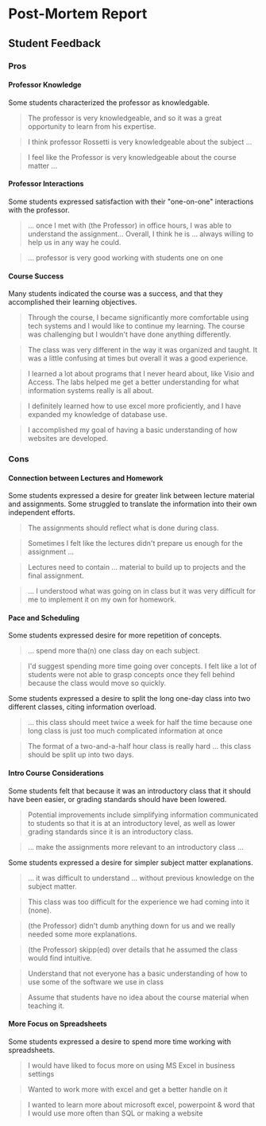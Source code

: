 # Post-Mortem Report

## Student Feedback

### Pros

#### Professor Knowledge

Some students characterized the professor as knowledgable.

> The professor is very knowledgeable, and so it was a great opportunity to learn from his expertise.

> I think professor Rossetti is very knowledgeable about the subject ...

> I feel like the Professor is very knowledgeable about the course matter ...


#### Professor Interactions

Some students expressed satisfaction with their "one-on-one" interactions with the professor.

> ... once I met with (the Professor) in office hours, I was able to understand the assignment... Overall, I think he is ... always willing to help us in any way he could.

> ... professor is very good working with students one on one

#### Course Success

Many students indicated the course was a success, and that they accomplished their learning objectives.

> Through the course, I became significantly more comfortable using tech systems and I would like to continue my learning. The course was challenging but I wouldn't have done anything differently.

> The class was very different in the way it was organized and taught. It was a little confusing at times but overall it was a good experience.

> I learned a lot about programs that I never heard about, like Visio and Access. The labs helped me get a better understanding for what information systems really is all about.

> I definitely learned how to use excel more proficiently, and I have expanded my knowledge of database use.

> I accomplished my goal of having a basic understanding of how websites are developed.

### Cons

#### Connection between Lectures and Homework

Some students expressed a desire for greater link between lecture material and assignments. Some struggled to translate the information into their own independent efforts.

> The assignments should reflect what is done during class.

> Sometimes I felt like the lectures didn't prepare us enough for the assignment ...

> Lectures need to contain ... material to build up to projects and the final assignment.

> ... I understood what was going on in class but it was very difficult for me to implement it on my own for homework.


#### Pace and Scheduling

Some students expressed desire for more repetition of concepts.

> ... spend more tha(n) one class day on each subject.

> I'd suggest spending more time going over concepts.  I felt like a lot of students were not able to grasp concepts once they fell behind because the class would move so quickly.  

Some students expressed a desire to split the long one-day class into two different classes, citing information overload.

> ... this class should meet twice a week for half the time because one long class is just too much complicated information at once

> The format of a two-and-a-half hour class is really hard ... this class should be split up into two days.

#### Intro Course Considerations

Some students felt that because it was an introductory class that it should have been easier, or grading standards should have been lowered.

> Potential improvements include simplifying information communicated to students so that it is at an introductory level, as well as lower grading standards since it is an introductory class.

> ... make the assignments more relevant to an introductory class ...

Some students expressed a desire for simpler subject matter explanations.

> ... it was difficult to understand ... without previous knowledge on the subject matter.

> This class was too difficult for the experience we had coming into it (none).

> (the Professor) didn't dumb anything down for us and we really needed some more explanations.

> (the Professor) skipp(ed) over details that he assumed the class would find intuitive.

> Understand that not everyone has a basic understanding of how to use some of the software we use in class

> Assume that students have no idea about the course material when teaching it.

#### More Focus on Spreadsheets

Some students expressed a desire to spend more time working with spreadsheets.

> I would have liked to focus more on using MS Excel in business settings

> Wanted to work more with excel and get a better handle on it

> I wanted to learn more about microsoft excel, powerpoint & word that I would use more often than SQL or making a website
